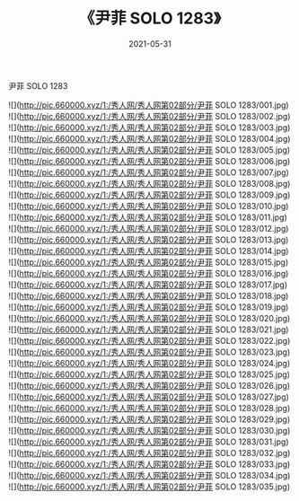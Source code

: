 ﻿---
layout: post
title:  《尹菲 SOLO 1283》
date:   2021-05-31
img: http://pic.660000.xyz/1:/秀人网/秀人网第02部分/尹菲 SOLO 1283/000.jpg
categories: [美女, 清纯, 唯美]
---

尹菲 SOLO 1283

  ![](http://pic.660000.xyz/1:/秀人网/秀人网第02部分/尹菲 SOLO 1283/001.jpg) <br> ![](http://pic.660000.xyz/1:/秀人网/秀人网第02部分/尹菲 SOLO 1283/002.jpg) <br> ![](http://pic.660000.xyz/1:/秀人网/秀人网第02部分/尹菲 SOLO 1283/003.jpg) <br> ![](http://pic.660000.xyz/1:/秀人网/秀人网第02部分/尹菲 SOLO 1283/004.jpg) <br> ![](http://pic.660000.xyz/1:/秀人网/秀人网第02部分/尹菲 SOLO 1283/005.jpg) <br> ![](http://pic.660000.xyz/1:/秀人网/秀人网第02部分/尹菲 SOLO 1283/006.jpg) <br> ![](http://pic.660000.xyz/1:/秀人网/秀人网第02部分/尹菲 SOLO 1283/007.jpg) <br> ![](http://pic.660000.xyz/1:/秀人网/秀人网第02部分/尹菲 SOLO 1283/008.jpg) <br> ![](http://pic.660000.xyz/1:/秀人网/秀人网第02部分/尹菲 SOLO 1283/009.jpg) <br> ![](http://pic.660000.xyz/1:/秀人网/秀人网第02部分/尹菲 SOLO 1283/010.jpg) <br> ![](http://pic.660000.xyz/1:/秀人网/秀人网第02部分/尹菲 SOLO 1283/011.jpg) <br> ![](http://pic.660000.xyz/1:/秀人网/秀人网第02部分/尹菲 SOLO 1283/012.jpg) <br> ![](http://pic.660000.xyz/1:/秀人网/秀人网第02部分/尹菲 SOLO 1283/013.jpg) <br> ![](http://pic.660000.xyz/1:/秀人网/秀人网第02部分/尹菲 SOLO 1283/014.jpg) <br> ![](http://pic.660000.xyz/1:/秀人网/秀人网第02部分/尹菲 SOLO 1283/015.jpg) <br> ![](http://pic.660000.xyz/1:/秀人网/秀人网第02部分/尹菲 SOLO 1283/016.jpg) <br> ![](http://pic.660000.xyz/1:/秀人网/秀人网第02部分/尹菲 SOLO 1283/017.jpg) <br> ![](http://pic.660000.xyz/1:/秀人网/秀人网第02部分/尹菲 SOLO 1283/018.jpg) <br> ![](http://pic.660000.xyz/1:/秀人网/秀人网第02部分/尹菲 SOLO 1283/019.jpg) <br> ![](http://pic.660000.xyz/1:/秀人网/秀人网第02部分/尹菲 SOLO 1283/020.jpg) <br> ![](http://pic.660000.xyz/1:/秀人网/秀人网第02部分/尹菲 SOLO 1283/021.jpg) <br> ![](http://pic.660000.xyz/1:/秀人网/秀人网第02部分/尹菲 SOLO 1283/022.jpg) <br> ![](http://pic.660000.xyz/1:/秀人网/秀人网第02部分/尹菲 SOLO 1283/023.jpg) <br> ![](http://pic.660000.xyz/1:/秀人网/秀人网第02部分/尹菲 SOLO 1283/024.jpg) <br> ![](http://pic.660000.xyz/1:/秀人网/秀人网第02部分/尹菲 SOLO 1283/025.jpg) <br> ![](http://pic.660000.xyz/1:/秀人网/秀人网第02部分/尹菲 SOLO 1283/026.jpg) <br> ![](http://pic.660000.xyz/1:/秀人网/秀人网第02部分/尹菲 SOLO 1283/027.jpg) <br> ![](http://pic.660000.xyz/1:/秀人网/秀人网第02部分/尹菲 SOLO 1283/028.jpg) <br> ![](http://pic.660000.xyz/1:/秀人网/秀人网第02部分/尹菲 SOLO 1283/029.jpg) <br> ![](http://pic.660000.xyz/1:/秀人网/秀人网第02部分/尹菲 SOLO 1283/030.jpg) <br> ![](http://pic.660000.xyz/1:/秀人网/秀人网第02部分/尹菲 SOLO 1283/031.jpg) <br> ![](http://pic.660000.xyz/1:/秀人网/秀人网第02部分/尹菲 SOLO 1283/032.jpg) <br> ![](http://pic.660000.xyz/1:/秀人网/秀人网第02部分/尹菲 SOLO 1283/033.jpg) <br> ![](http://pic.660000.xyz/1:/秀人网/秀人网第02部分/尹菲 SOLO 1283/034.jpg) <br> ![](http://pic.660000.xyz/1:/秀人网/秀人网第02部分/尹菲 SOLO 1283/035.jpg) <br>